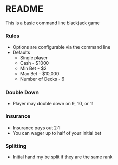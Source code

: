 # README #

This is a basic command line blackjack game 

### Rules ###

* Options are configurable via the command line
* Defaults
    * Single player 
    * Cash - $1000
    * Min Bet - $2
    * Max Bet - $10,000
    * Number of Decks - 6
    
### Double Down ###

* Player may double down on 9, 10, or 11

### Insurance ###

* Insurance pays out 2:1 
* You can wager up to half of your initial bet

### Splitting ###

* Initial hand my be split if they are the same rank 
